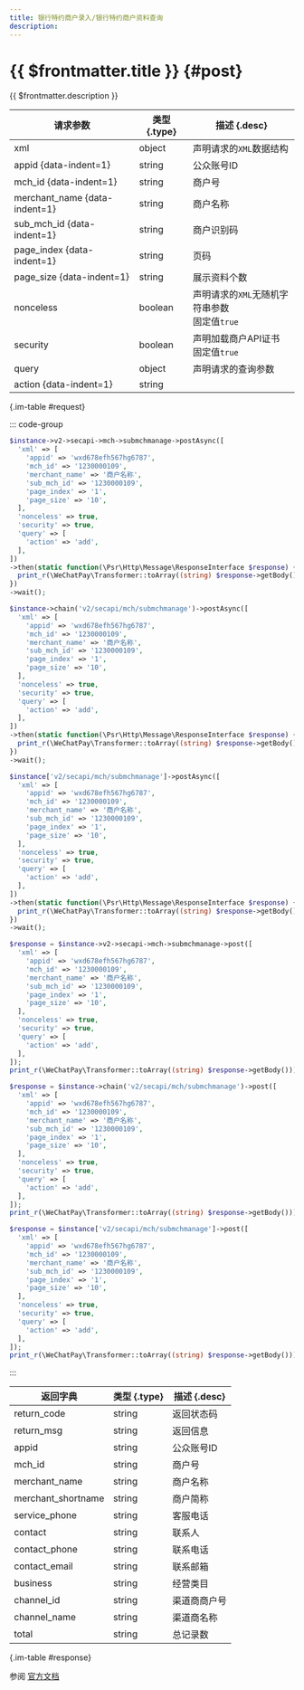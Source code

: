 ```yaml
---
title: 银行特约商户录入/银行特约商户资料查询
description: 
---
```


# {{ $frontmatter.title }} {#post}

{{ $frontmatter.description }}

| 请求参数 | 类型 {.type} | 描述 {.desc}
| --- | --- | ---
| xml | object | 声明请求的`XML`数据结构
| appid {data-indent=1} | string | 公众账号ID
| mch_id {data-indent=1} | string | 商户号
| merchant_name {data-indent=1} | string | 商户名称
| sub_mch_id {data-indent=1} | string | 商户识别码
| page_index {data-indent=1} | string | 页码
| page_size {data-indent=1} | string | 展示资料个数
| nonceless | boolean | 声明请求的`XML`无随机字符串参数<br/>固定值`true`
| security | boolean | 声明加载商户API证书<br/>固定值`true`
| query | object | 声明请求的查询参数
| action {data-indent=1} | string | 

{.im-table #request}

::: code-group

```php [异步纯链式]
$instance->v2->secapi->mch->submchmanage->postAsync([
  'xml' => [
    'appid' => 'wxd678efh567hg6787',
    'mch_id' => '1230000109',
    'merchant_name' => '商户名称',
    'sub_mch_id' => '1230000109',
    'page_index' => '1',
    'page_size' => '10',
  ],
  'nonceless' => true,
  'security' => true,
  'query' => [
    'action' => 'add',
  ],
])
->then(static function(\Psr\Http\Message\ResponseInterface $response) {
  print_r(\WeChatPay\Transformer::toArray((string) $response->getBody()));
})
->wait();
```

```php [异步声明式]
$instance->chain('v2/secapi/mch/submchmanage')->postAsync([
  'xml' => [
    'appid' => 'wxd678efh567hg6787',
    'mch_id' => '1230000109',
    'merchant_name' => '商户名称',
    'sub_mch_id' => '1230000109',
    'page_index' => '1',
    'page_size' => '10',
  ],
  'nonceless' => true,
  'security' => true,
  'query' => [
    'action' => 'add',
  ],
])
->then(static function(\Psr\Http\Message\ResponseInterface $response) {
  print_r(\WeChatPay\Transformer::toArray((string) $response->getBody()));
})
->wait();
```

```php [异步属性式]
$instance['v2/secapi/mch/submchmanage']->postAsync([
  'xml' => [
    'appid' => 'wxd678efh567hg6787',
    'mch_id' => '1230000109',
    'merchant_name' => '商户名称',
    'sub_mch_id' => '1230000109',
    'page_index' => '1',
    'page_size' => '10',
  ],
  'nonceless' => true,
  'security' => true,
  'query' => [
    'action' => 'add',
  ],
])
->then(static function(\Psr\Http\Message\ResponseInterface $response) {
  print_r(\WeChatPay\Transformer::toArray((string) $response->getBody()));
})
->wait();
```

```php [同步纯链式]
$response = $instance->v2->secapi->mch->submchmanage->post([
  'xml' => [
    'appid' => 'wxd678efh567hg6787',
    'mch_id' => '1230000109',
    'merchant_name' => '商户名称',
    'sub_mch_id' => '1230000109',
    'page_index' => '1',
    'page_size' => '10',
  ],
  'nonceless' => true,
  'security' => true,
  'query' => [
    'action' => 'add',
  ],
]);
print_r(\WeChatPay\Transformer::toArray((string) $response->getBody()));
```

```php [同步声明式]
$response = $instance->chain('v2/secapi/mch/submchmanage')->post([
  'xml' => [
    'appid' => 'wxd678efh567hg6787',
    'mch_id' => '1230000109',
    'merchant_name' => '商户名称',
    'sub_mch_id' => '1230000109',
    'page_index' => '1',
    'page_size' => '10',
  ],
  'nonceless' => true,
  'security' => true,
  'query' => [
    'action' => 'add',
  ],
]);
print_r(\WeChatPay\Transformer::toArray((string) $response->getBody()));
```

```php [同步属性式]
$response = $instance['v2/secapi/mch/submchmanage']->post([
  'xml' => [
    'appid' => 'wxd678efh567hg6787',
    'mch_id' => '1230000109',
    'merchant_name' => '商户名称',
    'sub_mch_id' => '1230000109',
    'page_index' => '1',
    'page_size' => '10',
  ],
  'nonceless' => true,
  'security' => true,
  'query' => [
    'action' => 'add',
  ],
]);
print_r(\WeChatPay\Transformer::toArray((string) $response->getBody()));
```

:::

| 返回字典 | 类型 {.type} | 描述 {.desc}
| --- | --- | ---
| return_code | string | 返回状态码
| return_msg | string | 返回信息
| appid | string | 公众账号ID
| mch_id | string | 商户号
| merchant_name | string | 商户名称
| merchant_shortname | string | 商户简称
| service_phone | string | 客服电话
| contact | string | 联系人
| contact_phone | string | 联系电话
| contact_email | string | 联系邮箱
| business | string | 经营类目
| channel_id | string | 渠道商商户号
| channel_name | string | 渠道商名称
| total | string | 总记录数

{.im-table #response}

参阅 [官方文档](https://pay.weixin.qq.com/wiki/doc/api/mch_bank.php?chapter=9_22&index=3&p=9)
